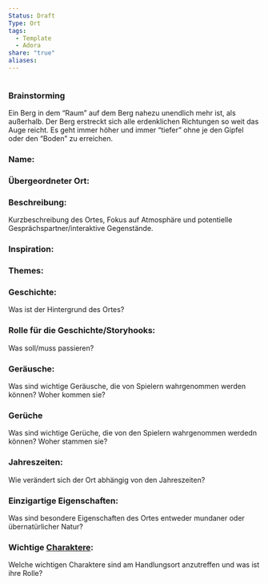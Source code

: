 ```yaml
---
Status: Draft
Type: Ort
tags:
  - Template
  - Adora
share: "true"
aliases: 
---
```

```table-of-contents
```

### Brainstorming

Ein Berg in dem “Raum” auf dem Berg nahezu unendlich mehr ist, als außerhalb. Der Berg erstreckt sich alle erdenklichen Richtungen so weit das Auge reicht. Es geht immer höher und immer “tiefer” ohne je den Gipfel oder den “Boden” zu erreichen. 

### Name:

### Übergeordneter Ort: 

### Beschreibung:
Kurzbeschreibung des Ortes, Fokus auf Atmosphäre und potentielle Gesprächspartner/interaktive Gegenstände.  


### Inspiration: 



### Themes: 


### Geschichte: 
Was ist der Hintergrund des Ortes? 

### Rolle für die Geschichte/Storyhooks:
Was soll/muss passieren?

### Geräusche:
Was sind wichtige Geräusche, die von Spielern wahrgenommen werden können? Woher kommen sie?

### Gerüche
Was sind wichtige Gerüche, die von den Spielern wahrgenommen werdedn können? Woher stammen sie? 


### Jahreszeiten: 
Wie verändert sich der Ort abhängig von den Jahreszeiten? 


### Einzigartige Eigenschaften:
Was sind besondere Eigenschaften des Ortes entweder mundaner oder übernatürlicher Natur? 


### Wichtige [Charaktere](../../../../../Charaktere.md):
Welche wichtigen Charaktere sind am Handlungsort anzutreffen und was ist ihre Rolle? 


